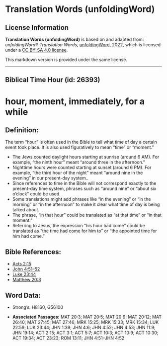 # Translation Words (unfoldingWord)

## License Information

**Translation Words (unfoldingWord)** is based on and adapted from: _unfoldingWord® Translation Words_, [unfoldingWord](https://unfoldingword.org/utw), 2022, which is licensed under a [CC BY-SA 4.0 license](https://creativecommons.org/licenses/by-sa/4.0/legalcode.en).

This markdown version is provided under the same license.



--------------------------------

## Biblical Time Hour (id: 26393)

hour, moment, immediately, for a while
======================================

Definition:
-----------

The term “hour” is often used in the Bible to tell what time of day a certain event took place. It is also used figuratively to mean “time” or “moment.”

* The Jews counted daylight hours starting at sunrise (around 6 AM). For example, “the ninth hour” meant “around three in the afternoon.”
* Nighttime hours were counted starting at sunset (around 6 PM). For example, “the third hour of the night” meant “around nine in the evening” in our present\-day system..
* Since references to time in the Bible will not correspond exactly to the present\-day time system, phrases such as “around nine” or “about six o’clock” could be used.
* Some translations might add phrases like “in the evening” or “in the morning” or “in the afternoon” to make it clear what time of day is being talked about.
* The phrase, “in that hour” could be translated as “at that time” or “in that moment.”
* Referring to Jesus, the expression “his hour had come” could be translated as “the time had come for him to” or “the appointed time for him had come.”

Bible References:
-----------------

* [Acts 2:15](https://ref.ly/Acts2:15)
* [John 4:51–52](https://ref.ly/John4:51-John4:52)
* [Luke 23:44](https://ref.ly/Luke23:44)
* [Matthew 20:3](https://ref.ly/Matt20:3)

Word Data:
----------

* Strong’s: H8160, G56100

* **Associated Passages:** MAT 20:3; MAT 20:5; MAT 20:9; MAT 20:12; MAT 26:40; MAT 27:45; MAT 27:46; MRK 15:25; MRK 15:33; MRK 15:34; LUK 22:59; LUK 23:44; JHN 1:39; JHN 4:6; JHN 4:52; JHN 4:53; JHN 11:9; JHN 19:14; ACT 2:15; ACT 3:1; ACT 5:7; ACT 10:3; ACT 10:9; ACT 10:30; ACT 19:34; ACT 23:23; ROM 13:11; JHN 4:51–JHN 4:52

